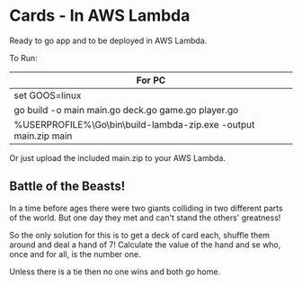 # Cards - In AWS Lambda

Ready to go app and to be deployed in AWS Lambda.

To Run:

| For PC  |
| ------------- |
| set GOOS=linux  |
| go build -o main main.go deck.go game.go player.go |
| %USERPROFILE%\Go\bin\build-lambda-zip.exe -output main.zip main |

Or just upload the included main.zip to your AWS Lambda.



## Battle of the Beasts!
In a time before ages there were two giants colliding in two different parts of the world.
But one day they met and can't stand the others' greatness!

So the only solution for this is to get a deck of card each, shuffle them around and deal a hand of 7!
Calculate the value of the hand and se who, once and for all, is the number one.

Unless there is a tie then no one wins and both go home.